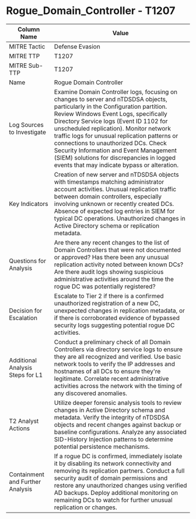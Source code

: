 # Rogue_Domain_Controller - T1207

| Column Name | Value |
|-------------|-------|
| MITRE Tactic | Defense Evasion |
| MITRE TTP | T1207 |
| MITRE Sub-TTP | T1207 |
| Name | Rogue Domain Controller |
| Log Sources to Investigate | Examine Domain Controller logs, focusing on changes to server and nTDSDSA objects, particularly in the Configuration partition. Review Windows Event Logs, specifically Directory Service logs (Event ID 1102 for unscheduled replication). Monitor network traffic logs for unusual replication patterns or connections to unauthorized DCs. Check Security Information and Event Management (SIEM) solutions for discrepancies in logged events that may indicate bypass or alteration. |
| Key Indicators | Creation of new server and nTDSDSA objects with timestamps matching administrator account activities. Unusual replication traffic between domain controllers, especially involving unknown or recently created DCs. Absence of expected log entries in SIEM for typical DC operations. Unauthorized changes in Active Directory schema or replication metadata. |
| Questions for Analysis | Are there any recent changes to the list of Domain Controllers that were not documented or approved? Has there been any unusual replication activity noted between known DCs? Are there audit logs showing suspicious administrative activities around the time the rogue DC was potentially registered? |
| Decision for Escalation | Escalate to Tier 2 if there is a confirmed unauthorized registration of a new DC, unexpected changes in replication metadata, or if there is corroborated evidence of bypassed security logs suggesting potential rogue DC activities. |
| Additional Analysis Steps for L1 | Conduct a preliminary check of all Domain Controllers via directory service logs to ensure they are all recognized and verified. Use basic network tools to verify the IP addresses and hostnames of all DCs to ensure they're legitimate. Correlate recent administrative activities across the network with the timing of any discovered anomalies. |
| T2 Analyst Actions | Utilize deeper forensic analysis tools to review changes in Active Directory schema and metadata. Verify the integrity of nTDSDSA objects and recent changes against backup or baseline configurations. Analyze any associated SID-History Injection patterns to determine potential persistence mechanisms. |
| Containment and Further Analysis | If a rogue DC is confirmed, immediately isolate it by disabling its network connectivity and removing its replication partners. Conduct a full security audit of domain permissions and restore any unauthorized changes using verified AD backups. Deploy additional monitoring on remaining DCs to watch for further unusual replication or changes. |
